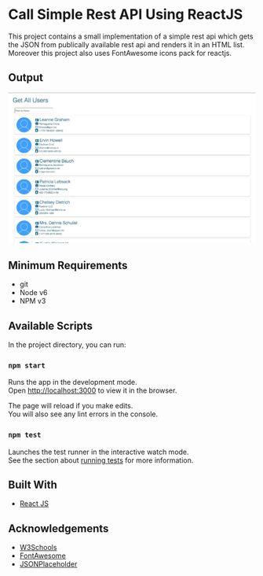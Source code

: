 # Call Simple Rest API Using ReactJS

This project contains a small implementation of a simple rest api which gets the JSON from publically available rest api and renders it in an HTML list. Moreover this project also uses FontAwesome icons pack for reactjs.

## Output

![Output](/ScreenShot.png?raw=true "Optional Title")

## Minimum Requirements

- git
- Node v6 
- NPM v3

## Available Scripts

In the project directory, you can run:

### `npm start`

Runs the app in the development mode.<br>
Open [http://localhost:3000](http://localhost:3000) to view it in the browser.

The page will reload if you make edits.<br>
You will also see any lint errors in the console.

### `npm test`

Launches the test runner in the interactive watch mode.<br>
See the section about [running tests](#running-tests) for more information.

## Built With

- [React JS](https://reactjs.org/)

## Acknowledgements

- [W3Schools](https://www.w3schools.com/)
- [FontAwesome](http://fontawesome.io/)
- [JSONPlaceholder](https://jsonplaceholder.typicode.com/)

